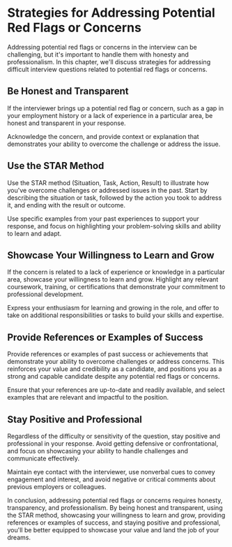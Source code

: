 Strategies for Addressing Potential Red Flags or Concerns
=============================================================================================================

Addressing potential red flags or concerns in the interview can be challenging, but it's important to handle them with honesty and professionalism. In this chapter, we'll discuss strategies for addressing difficult interview questions related to potential red flags or concerns.

Be Honest and Transparent
-------------------------

If the interviewer brings up a potential red flag or concern, such as a gap in your employment history or a lack of experience in a particular area, be honest and transparent in your response.

Acknowledge the concern, and provide context or explanation that demonstrates your ability to overcome the challenge or address the issue.

Use the STAR Method
-------------------

Use the STAR method (Situation, Task, Action, Result) to illustrate how you've overcome challenges or addressed issues in the past. Start by describing the situation or task, followed by the action you took to address it, and ending with the result or outcome.

Use specific examples from your past experiences to support your response, and focus on highlighting your problem-solving skills and ability to learn and adapt.

Showcase Your Willingness to Learn and Grow
-------------------------------------------

If the concern is related to a lack of experience or knowledge in a particular area, showcase your willingness to learn and grow. Highlight any relevant coursework, training, or certifications that demonstrate your commitment to professional development.

Express your enthusiasm for learning and growing in the role, and offer to take on additional responsibilities or tasks to build your skills and expertise.

Provide References or Examples of Success
-----------------------------------------

Provide references or examples of past success or achievements that demonstrate your ability to overcome challenges or address concerns. This reinforces your value and credibility as a candidate, and positions you as a strong and capable candidate despite any potential red flags or concerns.

Ensure that your references are up-to-date and readily available, and select examples that are relevant and impactful to the position.

Stay Positive and Professional
------------------------------

Regardless of the difficulty or sensitivity of the question, stay positive and professional in your response. Avoid getting defensive or confrontational, and focus on showcasing your ability to handle challenges and communicate effectively.

Maintain eye contact with the interviewer, use nonverbal cues to convey engagement and interest, and avoid negative or critical comments about previous employers or colleagues.

In conclusion, addressing potential red flags or concerns requires honesty, transparency, and professionalism. By being honest and transparent, using the STAR method, showcasing your willingness to learn and grow, providing references or examples of success, and staying positive and professional, you'll be better equipped to showcase your value and land the job of your dreams.
